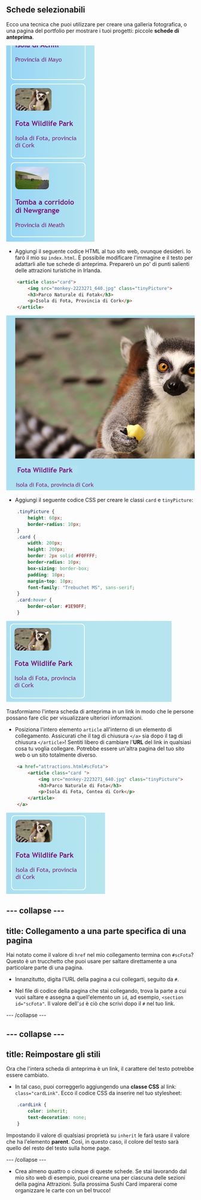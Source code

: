 ## Schede selezionabili

Ecco una tecnica che puoi utilizzare per creare una galleria fotografica, o una pagina del portfolio per mostrare i tuoi progetti: piccole **schede di anteprima**.

![Scheda di anteprima che mostra una miniatura dell'immagine e del testo](images/cardsPreview.png)

+ Aggiungi il seguente codice HTML al tuo sito web, ovunque desideri. Io farò il mio su `index.html`. È possibile modificare l'immagine e il testo per adattarli alle tue schede di anteprima. Preparerò un po' di punti salienti delle attrazioni turistiche in Irlanda.

```html
    <article class="card">
        <img src="monkey-2223271_640.jpg" class="tinyPicture">
        <h3>Parco Naturale di Fotak</h3>
        <p>Isola di Fota, Provincia di Cork</p>
    </article>
```

![Immagine e testo prima dell'applicazione degli stili](images/cardUnstyled.png)

+ Aggiungi il seguente codice CSS per creare le classi `card` e `tinyPicture`:

```css
    .tinyPicture {
        height: 60px;
        border-radius: 10px;
    }
    .card {
        width: 200px;
        height: 200px;
        border: 2px solid #F0FFFF;
        border-radius: 10px;
        box-sizing: border-box;
        padding: 10px;
        margin-top: 10px;
        font-family: "Trebuchet MS", sans-serif;
    }
    .card:hover {
        border-color: #1E90FF;
    }
```

![Immagine e testo con stile per creare un effetto carta di piccole dimensioni](images/cardStyled.png)

Trasformiamo l'intera scheda di anteprima in un link in modo che le persone possano fare clic per visualizzare ulteriori informazioni.

+ Posiziona l'intero elemento `article` all'interno di un elemento di collegamento. Assicurati che il tag di chiusura `</a>` sia dopo il tag di chiusura `</article>`! Sentiti libero di cambiare l'**URL** del link in qualsiasi cosa tu voglia collegare. Potrebbe essere un'altra pagina del tuo sito web o un sito totalmente diverso.

```html
    <a href="attractions.html#scFota">  
        <article class="card ">
            <img src="monkey-2223271_640.jpg" class="tinyPicture">
            <h3>Parco Naturale di Fota</h3>
            <p>Isola di Fota, Contea di Cork</p>
        </article>
    </a>
```

![Testo e immagine che sono stati trasformati in un collegamento](images/cardLink.png)

--- collapse ---
---
title: Collegamento a una parte specifica di una pagina
---

Hai notato come il valore di `href` nel mio collegamento termina con `#scFota`? Questo è un trucchetto che puoi usare per saltare direttamente a una particolare parte di una pagina.

+ Innanzitutto, digita l'URL della pagina a cui collegarti, seguito da `#`.

+ Nel file di codice della pagina che stai collegando, trova la parte a cui vuoi saltare e assegna a quell'elemento un `id`, ad esempio, `<section id="scFota"`. Il valore dell'`id` è ciò che scrivi dopo il `#` nel tuo link.

--- /collapse ---

--- collapse ---
---
title: Reimpostare gli stili
---

Ora che l'intera scheda di anteprima è un link, il carattere del testo potrebbe essere cambiato.

+ In tal caso, puoi correggerlo aggiungendo una **classe CSS** al link: `class="cardLink"`. Ecco il codice CSS da inserire nel tuo stylesheet:

```css
    .cardLink {
        color: inherit;
        text-decoration: none;
    }
```

Impostando il valore di qualsiasi proprietà su `inherit` le farà usare il valore che ha l'elemento **parent**. Così, in questo caso, il colore del testo sarà quello del resto del testo sulla home page.

--- /collapse ---

+ Crea almeno quattro o cinque di queste schede. Se stai lavorando dal mio sito web di esempio, puoi crearne una per ciascuna delle sezioni della pagina Attrazioni. Sulla prossima Sushi Card imparerai come organizzare le carte con un bel trucco!